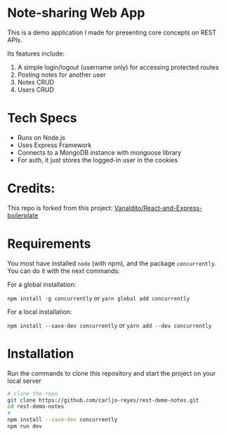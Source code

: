 
# Note-sharing Web App
This is a demo application I made for presenting core concepts on REST APIs.

Its features include:

1. A simple login/logout (username only) for accessing protected routes
2. Posting notes for another user
3. Notes CRUD
4. Users CRUD

# Tech Specs
* Runs on Node.js 
* Uses Express Framework
* Connects to a MongoDB instance with mongoose library 
* For auth, it just stores the logged-in user in the cookies

# Credits:
This repo is forked from this project: [Vanaldito/React-and-Express-boilerplate](https://github.com/Vanaldito/React-and-Express-boilerplate)

# Requirements

You most have installed `node` (with npm), and the package `concurrently`.
You can do it with the next commands:

For a global installation:

```npm install -g concurrently```
or
```yarn global add concurrently```

For a local installation:

```npm install --save-dev concurrently```
or
```yarn add --dev concurrently```

# Installation

Run the commands to clone this repository and start the project on your local server
``` bash
# clone the repo
git clone https://github.com/carljo-reyes/rest-demo-notes.git
cd rest-demo-notes
# 
npm install --save-dev concurrently
npm run dev
```
